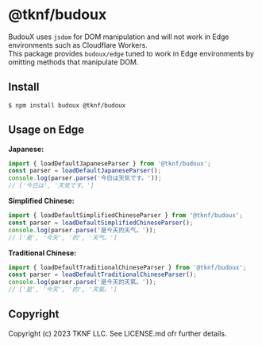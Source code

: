 <!-- markdownlint-disable MD014 -->
# @tknf/budoux

BudouX uses `jsdom` for DOM manipulation and will not work in Edge environments such as Cloudflare Workers.  
This package provides `budoux/edge` tuned to work in Edge environments by omitting methods that manipulate DOM.

## Install

```shellsession
$ npm install budoux @tknf/budoux
```

## Usage on Edge

**Japanese:**

```javascript
import { loadDefaultJapaneseParser } from '@tknf/budoux';
const parser = loadDefaultJapaneseParser();
console.log(parser.parse('今日は天気です。'));
// ['今日は', '天気です。']
```

**Simplified Chinese:**

```javascript
import { loadDefaultSimplifiedChineseParser } from '@tknf/budoux';
const parser = loadDefaultSimplifiedChineseParser();
console.log(parser.parse('是今天的天气。'));
// ['是', '今天', '的', '天气。']
```

**Traditional Chinese:**

```javascript
import { loadDefaultTraditionalChineseParser } from '@tknf/budoux';
const parser = loadDefaultTraditionalChineseParser();
console.log(parser.parse('是今天的天氣。'));
// ['是', '今天', '的', '天氣。']
```


## Copyright
Copyright (c) 2023 TKNF LLC. See LICENSE.md ofr further details.
